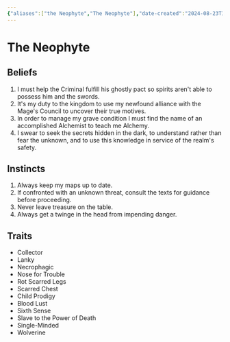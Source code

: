```yaml
---
{"aliases":["the Neophyte","The Neophyte"],"date-created":"2024-08-23T15:28","date-modified":"2024-09-24T11:28","dg-publish":true,"tags":["moonrise"],"title":"The Neophyte","dg-path":"moonrise/The Neophyte.md","permalink":"/moonrise/the-neophyte/","dgPassFrontmatter":true}
---
```



# The Neophyte

## Beliefs

1. I must help the Criminal fulfill his ghostly pact so spirits aren't able to possess him and the swords.
2. It's my duty to the kingdom to use my newfound alliance with the Mage's Council to uncover their true motives.
3. In order to manage my grave condition I must find the name of an accomplished Alchemist to teach me Alchemy.
4. I swear to seek the secrets hidden in the dark, to understand rather than fear the unknown, and to use this knowledge in service of the realm's safety.

## Instincts

1. Always keep my maps up to date.
2. If confronted with an unknown threat, consult the texts for guidance before proceeding.
3. Never leave treasure on the table.
4. Always get a twinge in the head from impending danger.

## Traits

- Collector
- Lanky
- Necrophagic
- Nose for Trouble
- Rot Scarred Legs
- Scarred Chest
- Child Prodigy
- Blood Lust
- Sixth Sense
- Slave to the Power of Death
- Single-Minded
- Wolverine
